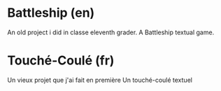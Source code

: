 # Battleship (en)
An old project i did in classe eleventh grader. 
A Battleship textual game.

# Touché-Coulé (fr)
Un vieux projet que j'ai fait en première
Un touché-coulé textuel